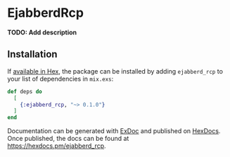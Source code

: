 # EjabberdRcp

**TODO: Add description**

## Installation

If [available in Hex](https://hex.pm/docs/publish), the package can be installed
by adding `ejabberd_rcp` to your list of dependencies in `mix.exs`:

```elixir
def deps do
  [
    {:ejabberd_rcp, "~> 0.1.0"}
  ]
end
```

Documentation can be generated with [ExDoc](https://github.com/elixir-lang/ex_doc)
and published on [HexDocs](https://hexdocs.pm). Once published, the docs can
be found at <https://hexdocs.pm/ejabberd_rcp>.

